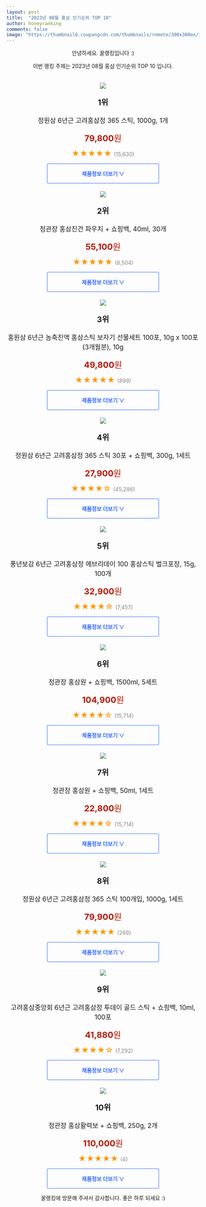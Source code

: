 ```yaml
---
layout: post
title:  "2023년 08월 홍삼 인기순위 TOP 10"
author: honeyranking
comments: false
image: "https://thumbnail6.coupangcdn.com/thumbnails/remote/300x300ex/image/retail/images/6335530924784294-cc508f49-dc78-4eaa-a508-177f0df1c3d4.jpg"
---
```

<p style="text-align: center;">안녕하세요. 꿀랭킹입니다 :)</p>
<p style="text-align: center;">이번 랭킹 주제는 2023년 08월 홍삼 인기순위 TOP 10 입니다.</p><center><img src="https://thumbnail6.coupangcdn.com/thumbnails/remote/300x300ex/image/retail/images/6335530924784294-cc508f49-dc78-4eaa-a508-177f0df1c3d4.jpg" style="margin-top:20px" /></center><p style="text-align: center; font-size: 20px"><b>1위</b></p><p style="text-align: center; font-size: 17px">정원삼 6년근 고려홍삼정 365 스틱, 1000g, 1개</p><p style="text-align: center;"><span style="color: #b61800; font-size: 22px;"><b>79,800</b>원</span></p><p style="text-align: center;"><span style="color: #ff9600; font-size: 20px;">★★★★★ </span><span style="color: #878787;">(15,630)</span></p><center><a href="https://link.coupang.com/a/6iRmf"><div style="font-size: 14px; display: inline-block; padding: 15px 90px; color: #346aff; border-radius: 2px; border: 1px solid #346aff; cursor: pointer;"><b>제품정보 더보기 &or;</b></div></a></center><center><img src="https://thumbnail10.coupangcdn.com/thumbnails/remote/300x300ex/image/retail/images/1915879798297547-30f0d4e3-7fa3-4887-ad8e-3c7ced2f0221.jpg" style="margin-top:20px" /></center><p style="text-align: center; font-size: 20px"><b>2위</b></p><p style="text-align: center; font-size: 17px">정관장 홍삼진건 파우치 + 쇼핑백, 40ml, 30개</p><p style="text-align: center;"><span style="color: #b61800; font-size: 22px;"><b>55,100</b>원</span></p><p style="text-align: center;"><span style="color: #ff9600; font-size: 20px;">★★★★★ </span><span style="color: #878787;">(8,504)</span></p><center><a href="https://www.coupang.com/vp/products/2128552088?itemId=3612757646&q=%ED%99%8D%EC%82%BC&sourceType=search&searchId=aeb692a3355f4ffaa36af19c3e85e186"><div style="font-size: 14px; display: inline-block; padding: 15px 90px; color: #346aff; border-radius: 2px; border: 1px solid #346aff; cursor: pointer;"><b>제품정보 더보기 &or;</b></div></a></center><center><img src="https://thumbnail10.coupangcdn.com/thumbnails/remote/300x300ex/image/vendor_inventory/07a0/013fbf8271976f510ab248bdbb26e57a0f1b2d6722726379e95246b11663.png" style="margin-top:20px" /></center><p style="text-align: center; font-size: 20px"><b>3위</b></p><p style="text-align: center; font-size: 17px">홍원삼 6년근 농축진액 홍삼스틱 보자기 선물세트 100포, 10g x 100포 (3개월분), 10g</p><p style="text-align: center;"><span style="color: #b61800; font-size: 22px;"><b>49,800</b>원</span></p><p style="text-align: center;"><span style="color: #ff9600; font-size: 20px;">★★★★★ </span><span style="color: #878787;">(899)</span></p><center><a href="https://link.coupang.com/a/6iRmg"><div style="font-size: 14px; display: inline-block; padding: 15px 90px; color: #346aff; border-radius: 2px; border: 1px solid #346aff; cursor: pointer;"><b>제품정보 더보기 &or;</b></div></a></center><center><img src="https://thumbnail6.coupangcdn.com/thumbnails/remote/300x300ex/image/retail/images/4023277054021226-8b183b8c-dccb-4eb0-a3f0-eb18baa6ab62.jpg" style="margin-top:20px" /></center><p style="text-align: center; font-size: 20px"><b>4위</b></p><p style="text-align: center; font-size: 17px">정원삼 6년근 고려홍삼정 365 스틱 30포 + 쇼핑백, 300g, 1세트</p><p style="text-align: center;"><span style="color: #b61800; font-size: 22px;"><b>27,900</b>원</span></p><p style="text-align: center;"><span style="color: #ff9600; font-size: 20px;">★★★★☆ </span><span style="color: #878787;">(45,286)</span></p><center><a href="https://link.coupang.com/a/6iRmh"><div style="font-size: 14px; display: inline-block; padding: 15px 90px; color: #346aff; border-radius: 2px; border: 1px solid #346aff; cursor: pointer;"><b>제품정보 더보기 &or;</b></div></a></center><center><img src="https://thumbnail10.coupangcdn.com/thumbnails/remote/300x300ex/image/retail/images/1666342016496675-dd1a2273-43ec-44e9-af2b-1931371b16a9.jpg" style="margin-top:20px" /></center><p style="text-align: center; font-size: 20px"><b>5위</b></p><p style="text-align: center; font-size: 17px">풍년보감 6년근 고려홍삼정 에브리데이 100 홍삼스틱 벌크포장, 15g, 100개</p><p style="text-align: center;"><span style="color: #b61800; font-size: 22px;"><b>32,900</b>원</span></p><p style="text-align: center;"><span style="color: #ff9600; font-size: 20px;">★★★★☆ </span><span style="color: #878787;">(7,457)</span></p><center><a href="https://link.coupang.com/a/6iRmi"><div style="font-size: 14px; display: inline-block; padding: 15px 90px; color: #346aff; border-radius: 2px; border: 1px solid #346aff; cursor: pointer;"><b>제품정보 더보기 &or;</b></div></a></center><center><img src="https://thumbnail10.coupangcdn.com/thumbnails/remote/300x300ex/image/vendor_inventory/c6a2/d6acb4ab00f0bc61afa3e379589a9b08122b6f57790b6e157a181296b2a5.jpg" style="margin-top:20px" /></center><p style="text-align: center; font-size: 20px"><b>6위</b></p><p style="text-align: center; font-size: 17px">정관장 홍삼원 + 쇼핑백, 1500ml, 5세트</p><p style="text-align: center;"><span style="color: #b61800; font-size: 22px;"><b>104,900</b>원</span></p><p style="text-align: center;"><span style="color: #ff9600; font-size: 20px;">★★★★☆ </span><span style="color: #878787;">(15,714)</span></p><center><a href="https://www.coupang.com/vp/products/2654705?itemId=29503933&q=%ED%99%8D%EC%82%BC&sourceType=search&searchId=aeb692a3355f4ffaa36af19c3e85e186"><div style="font-size: 14px; display: inline-block; padding: 15px 90px; color: #346aff; border-radius: 2px; border: 1px solid #346aff; cursor: pointer;"><b>제품정보 더보기 &or;</b></div></a></center><center><img src="https://thumbnail6.coupangcdn.com/thumbnails/remote/300x300ex/image/vendor_inventory/2daa/38d7c0eb6288f52e9a180da09d5e3ab8cf9153b9d1e581741bd5b7f0282d.jpg" style="margin-top:20px" /></center><p style="text-align: center; font-size: 20px"><b>7위</b></p><p style="text-align: center; font-size: 17px">정관장 홍삼원 + 쇼핑백, 50ml, 1세트</p><p style="text-align: center;"><span style="color: #b61800; font-size: 22px;"><b>22,800</b>원</span></p><p style="text-align: center;"><span style="color: #ff9600; font-size: 20px;">★★★★☆ </span><span style="color: #878787;">(15,714)</span></p><center><a href="https://www.coupang.com/vp/products/2654705?itemId=60173&q=%ED%99%8D%EC%82%BC&sourceType=search&searchId=aeb692a3355f4ffaa36af19c3e85e186"><div style="font-size: 14px; display: inline-block; padding: 15px 90px; color: #346aff; border-radius: 2px; border: 1px solid #346aff; cursor: pointer;"><b>제품정보 더보기 &or;</b></div></a></center><center><img src="https://thumbnail9.coupangcdn.com/thumbnails/remote/300x300ex/image/vendor_inventory/533f/ca6b38d8a3722246455ae5118b3157bbcef587f919437156501575a9535d.jpg" style="margin-top:20px" /></center><p style="text-align: center; font-size: 20px"><b>8위</b></p><p style="text-align: center; font-size: 17px">정원삼 6년근 고려홍삼정 365 스틱 100개입, 1000g, 1세트</p><p style="text-align: center;"><span style="color: #b61800; font-size: 22px;"><b>79,900</b>원</span></p><p style="text-align: center;"><span style="color: #ff9600; font-size: 20px;">★★★★★ </span><span style="color: #878787;">(269)</span></p><center><a href="https://link.coupang.com/a/6iRmm"><div style="font-size: 14px; display: inline-block; padding: 15px 90px; color: #346aff; border-radius: 2px; border: 1px solid #346aff; cursor: pointer;"><b>제품정보 더보기 &or;</b></div></a></center><center><img src="https://thumbnail10.coupangcdn.com/thumbnails/remote/300x300ex/image/retail/images/8392670875267680-2a83d698-6abf-4ea1-9860-eaae3dbd24f8.jpg" style="margin-top:20px" /></center><p style="text-align: center; font-size: 20px"><b>9위</b></p><p style="text-align: center; font-size: 17px">고려홍삼중앙회 6년근 고려홍삼정 투데이 골드 스틱 + 쇼핑백, 10ml, 100포</p><p style="text-align: center;"><span style="color: #b61800; font-size: 22px;"><b>41,880</b>원</span></p><p style="text-align: center;"><span style="color: #ff9600; font-size: 20px;">★★★★☆ </span><span style="color: #878787;">(7,292)</span></p><center><a href="https://link.coupang.com/a/6iRmn"><div style="font-size: 14px; display: inline-block; padding: 15px 90px; color: #346aff; border-radius: 2px; border: 1px solid #346aff; cursor: pointer;"><b>제품정보 더보기 &or;</b></div></a></center><center><img src="https://thumbnail9.coupangcdn.com/thumbnails/remote/300x300ex/image/retail/images/1131405841408476-0464e44b-2bd1-4ff4-a819-fd7aa5a528cf.jpg" style="margin-top:20px" /></center><p style="text-align: center; font-size: 20px"><b>10위</b></p><p style="text-align: center; font-size: 17px">정관장 홍삼활력보 + 쇼핑백, 250g, 2개</p><p style="text-align: center;"><span style="color: #b61800; font-size: 22px;"><b>110,000</b>원</span></p><p style="text-align: center;"><span style="color: #ff9600; font-size: 20px;">★★★★★ </span><span style="color: #878787;">(4)</span></p><center><a href="https://www.coupang.com/vp/products/6260479996?itemId=12743994953&q=%ED%99%8D%EC%82%BC&sourceType=search&searchId=aeb692a3355f4ffaa36af19c3e85e186"><div style="font-size: 14px; display: inline-block; padding: 15px 90px; color: #346aff; border-radius: 2px; border: 1px solid #346aff; cursor: pointer;"><b>제품정보 더보기 &or;</b></div></a></center><p style="text-align: center;">꿀랭킹에 방문해 주셔서 감사합니다. 좋은 하루 되세요 :)</p>